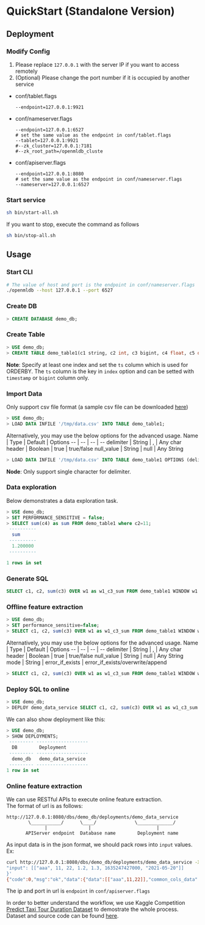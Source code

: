 # QuickStart (Standalone Version)

## Deployment
### Modify Config
1. Please replace `127.0.0.1` with the server IP if you want to access remotely
2. (Optional) Please change the port number if it is occupied by another service

* conf/tablet.flags
   ```
   --endpoint=127.0.0.1:9921
   ```
* conf/nameserver.flags
   ```
   --endpoint=127.0.0.1:6527
   # set the same value as the endpoint in conf/tablet.flags
   --tablet=127.0.0.1:9921
   #--zk_cluster=127.0.0.1:7181
   #--zk_root_path=/openmldb_cluste
   ```
* conf/apiserver.flags
   ```
   --endpoint=127.0.0.1:8080
   # set the same value as the endpoint in conf/nameserver.flags
   --nameserver=127.0.0.1:6527
   ```
### Start service
```bash
sh bin/start-all.sh
```
If you want to stop, execute the command as follows 
```bash
sh bin/stop-all.sh
```
## Usage
### Start CLI
```bash
# The value of host and port is the endpoint in conf/nameserver.flags
./openmldb --host 127.0.0.1 --port 6527
```
### Create DB
```sql
> CREATE DATABASE demo_db;
```

### Create Table
```sql
> USE demo_db;
> CREATE TABLE demo_table1(c1 string, c2 int, c3 bigint, c4 float, c5 double, c6 timestamp, c7 date, index(ts=c6));
```
**Note**: Specify at least one index and set the `ts` column which is used for ORDERBY. The `ts` column is the key in `index` option and can be setted with `timestamp` or `bigint` column only. 
### Import Data
Only support csv file format (a sample csv file can be downloaded [here](../../demo/standalone/data/data.csv))
```sql
> USE demo_db;
> LOAD DATA INFILE '/tmp/data.csv' INTO TABLE demo_table1;
```
Alternatively, you may use the below options for the advanced usage.
Name | Type |  Default | Options
-- | -- |  --  | --
delimiter | String | , | Any char
header | Boolean | true | true/false
null_value | String | null | Any String
```sql
> LOAD DATA INFILE '/tmp/data.csv' INTO TABLE demo_table1 OPTIONS (delimiter=',', header=false);
```
**Node**: Only support single character for delimiter.
### Data exploration
Below demonstrates a data exploration task.
```sql
> USE demo_db;
> SET PERFORMANCE_SENSITIVE = false;
> SELECT sum(c4) as sum FROM demo_table1 where c2=11;
 ----------
  sum
 ----------
  1.200000
 ----------

1 rows in set
```
### Generate SQL
```sql
SELECT c1, c2, sum(c3) OVER w1 as w1_c3_sum FROM demo_table1 WINDOW w1 AS (PARTITION BY demo_table1.c1 ORDER BY demo_table1.c6 ROWS BETWEEN 2 PRECEDING AND CURRENT ROW);
```
### Offline feature extraction
```sql
> USE demo_db;
> SET performance_sensitive=false;
> SELECT c1, c2, sum(c3) OVER w1 as w1_c3_sum FROM demo_table1 WINDOW w1 AS (PARTITION BY demo_table1.c1 ORDER BY demo_table1.c6 ROWS BETWEEN 2 PRECEDING AND CURRENT ROW) INTO OUTFILE '/tmp/feature.csv';
```
Alternatively, you may use the below options for the advanced usage.
Name | Type |  Default | Options
-- | -- |  --  | --
delimiter | String | , | Any char
header | Boolean | true | true/false
null_value | String | null | Any String
mode | String | error_if_exists | error_if_exists/overwrite/append
```sql
> SELECT c1, c2, sum(c3) OVER w1 as w1_c3_sum FROM demo_table1 WINDOW w1 AS (PARTITION BY demo_table1.c1 ORDER BY demo_table1.c6 ROWS BETWEEN 2 PRECEDING AND CURRENT ROW) INTO OUTFILE '/tmp/feature.csv' OPTIONS (mode = 'overwrite', delimiter=',');
```
### Deploy SQL to online
```sql
> USE demo_db;
> DEPLOY demo_data_service SELECT c1, c2, sum(c3) OVER w1 as w1_c3_sum FROM demo_table1 WINDOW w1 AS (PARTITION BY demo_table1.c1 ORDER BY demo_table1.c6 ROWS BETWEEN 2 PRECEDING AND CURRENT ROW);
```
We can also show deployment like this:
```sql
> USE demo_db;
> SHOW DEPLOYMENTS;
 --------- -------------------
  DB        Deployment
 --------- -------------------
  demo_db   demo_data_service
 --------- -------------------
1 row in set
```
### Online feature extraction
We can use RESTful APIs to execute online feature extraction.  
The format of url is as follows:
```
http://127.0.0.1:8080/dbs/demo_db/deployments/demo_data_service
        \___________/      \____/              \_____________/
              |               |                        |
       APIServer endpoint  Database name        Deployment name
```
As input data is in the json format, we should pack rows into `input` values.  
Ex:
```bash
curl http://127.0.0.1:8080/dbs/demo_db/deployments/demo_data_service -X POST -d'{
"input": [["aaa", 11, 22, 1.2, 1.3, 1635247427000, "2021-05-20"]]
}'
{"code":0,"msg":"ok","data":{"data":[["aaa",11,22]],"common_cols_data":[]}}
```
The ip and port in url is `endpoint` in `conf/apiserver.flags`

In order to better understand the workflow, we use Kaggle Competition [Predict Taxi Tour Duration Dataset](https://github.com/4paradigm/OpenMLDB/tree/main/demo/predict-taxi-trip-duration-nb/script/data)
to demostrate the whole process. Dataset and source code can be found
[here](https://github.com/4paradigm/OpenMLDB/tree/main/demo/predict-taxi-trip-duration-nb/script).
